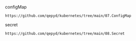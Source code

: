 
configMap
```
https://github.com/qepyd/kubernetes/tree/main/07.ConfigMap
```

secret
```
https://github.com/qepyd/kubernetes/tree/main/08.Secret
```
